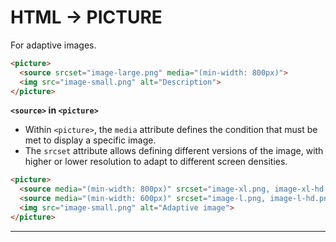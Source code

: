 # HTML -> PICTURE

For adaptive images.
```html
<picture>
  <source srcset="image-large.png" media="(min-width: 800px)">
  <img src="image-small.png" alt="Description">
</picture>
```
 **`<source>` in `<picture>`**

- Within `<picture>`, the `media` attribute defines the condition that must be met to display a specific image.
- The `srcset` attribute allows defining different versions of the image, with higher or lower resolution to adapt to different screen densities.
```html
<picture>
  <source media="(min-width: 800px)" srcset="image-xl.png, image-xl-hd.png 2x">
  <source media="(min-width: 600px)" srcset="image-l.png, image-l-hd.png 2x">
  <img src="image-small.png" alt="Adaptive image">
</picture>
```
- - -
